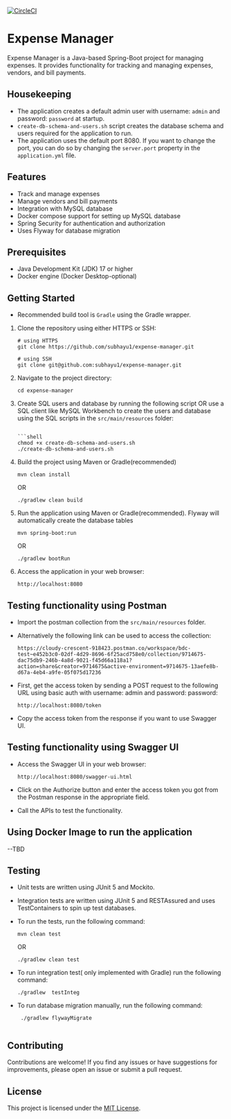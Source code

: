 [![CircleCI](https://dl.circleci.com/status-badge/img/gh/subhayu1/expense-manager/tree/main.svg?style=svg)](https://dl.circleci.com/status-badge/redirect/gh/subhayu1/expense-manager/tree/main)


# Expense Manager

Expense Manager is a Java-based Spring-Boot project for managing expenses.
It provides functionality for tracking and managing expenses, vendors, and bill payments.

## Housekeeping
- The application creates a default admin user with username: `admin` and password: `password` at startup.
- `create-db-schema-and-users.sh` script creates the database schema and users required for the application to run.
- The application uses the default port 8080. If you want to change the port, you can do so by changing the `server.port` property in the `application.yml` file.

## Features

- Track and manage expenses
- Manage vendors and bill payments
- Integration with MySQL database
- Docker compose support for setting up MySQL database
- Spring Security for authentication and authorization
- Uses Flyway for database migration

## Prerequisites

- Java Development Kit (JDK) 17 or higher
- Docker engine (Docker Desktop-optional)
## Getting Started
- Recommended build tool is `Gradle` using the Gradle wrapper.

1. Clone the repository using either HTTPS or SSH:

    ```shell
    # using HTTPS
    git clone https://github.com/subhayu1/expense-manager.git

    # using SSH
    git clone git@github.com:subhayu1/expense-manager.git
    ```

2. Navigate to the project directory:

    ```shell
    cd expense-manager
    ```

3. Create SQL users and database by running the following script 
    OR use a SQL client like MySQL Workbench to create the users
    and database using the SQL scripts in the `src/main/resources` folder:

    ```shell

    ```shell
    chmod +x create-db-schema-and-users.sh
    ./create-db-schema-and-users.sh
    ```
4. Build the project using Maven or Gradle(recommended)

    ```shell
    mvn clean install
    ```
    OR
    ```shell
    ./gradlew clean build
    ```

5. Run the application using Maven or Gradle(recommended). 
   Flyway will automatically create the database tables

    ```shell
    mvn spring-boot:run
    ```
    OR
    ```shell
    ./gradlew bootRun
    ```

6. Access the application in your web browser:

    ```
    http://localhost:8080
    ```

## Testing functionality using Postman
- Import the postman collection from the `src/main/resources` folder.
- Alternatively the following link can be used to access the collection:
    ```
  https://cloudy-crescent-918423.postman.co/workspace/bdc-test~e452b3c0-02df-4d29-8696-6f25acd758e0/collection/9714675-dac75db9-246b-4a8d-9021-f45d66a118a1?action=share&creator=9714675&active-environment=9714675-13aefe8b-d67a-4eb4-a9fe-05f075d17236
    ```
- First, get the access token by sending a POST request to the following URL using basic auth with username: admin and password: password:

    ```
    http://localhost:8080/token
    ```

- Copy the access token from the response if you want to use Swagger UI.

## Testing functionality using Swagger UI
- Access the Swagger UI in your web browser:

    ```
    http://localhost:8080/swagger-ui.html
    ```

- Click on the Authorize button and enter the access token you got from the Postman response in the appropriate field.
- Call the APIs to test the functionality.

## Using Docker Image to run the application
--TBD

## Testing
- Unit tests are written using JUnit 5 and Mockito.
- Integration tests are written using JUnit 5 
 and RESTAssured and uses TestContainers to spin up test databases.
- To run the tests, run the following command:

    ```shell
    mvn clean test
    ```
    OR
    ```shell
    ./gradlew clean test
    ```
- To run integration test( only implemented with Gradle) run the following command:

    ```shell
    ./gradlew  testInteg
    ```
- To run database migration manually, run the following command:
 
   ```shell
    ./gradlew flywayMigrate
    
    ```
## Contributing

Contributions are welcome! If you find any issues or have suggestions for improvements, please open an issue or submit a pull request.

## License

This project is licensed under the [MIT License](LICENSE).
